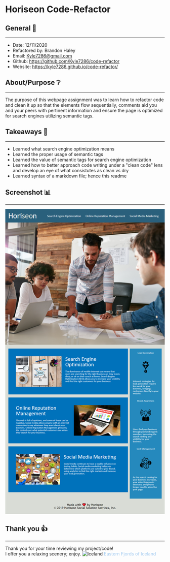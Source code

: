 # Horiseon Code-Refactor 

## General 📖
---
- Date:           12/11/2020
- Refactored by:  Brandon Haley
- Email:          Kyle7286@gmail.com
- Github:         https://github.com/Kyle7286/code-refactor
- Website:        https://kyle7286.github.io/code-refactor/

## About/Purpose ❔
---

The purpose of this webpage assignment was to learn how to refactor code and clean it up so that the elements flow sequentially, comments aid you and your peers with pertinent information and ensure the page is optimized for search engines utilizing semantic tags.


## Takeaways 🥡
--- 
* Learned what search engine optimization means
* Learned the proper usage of semantic tags
* Learned the value of semantic tags for search engine optimization
* Learned how to better approach code writing under a "clean code" lens and develop an eye of what consistutes as clean vs dry
* Learned syntax of a markdown file; hence this readme

## Screenshot 📊
---
![Screenshot](./Assets/images/Horiseon_Refactored.png)



## Thank you 👍 
---
Thank you for your time reviewing my project/code!<br>
I offer you a relaxing scenery; enjoy.
![Iceland](./Assets/images/markdown/Iceland-SomewhereEastFjords.JPG)
<span style="color:#a0c9f0">Eastern Fjords of Iceland</span>


